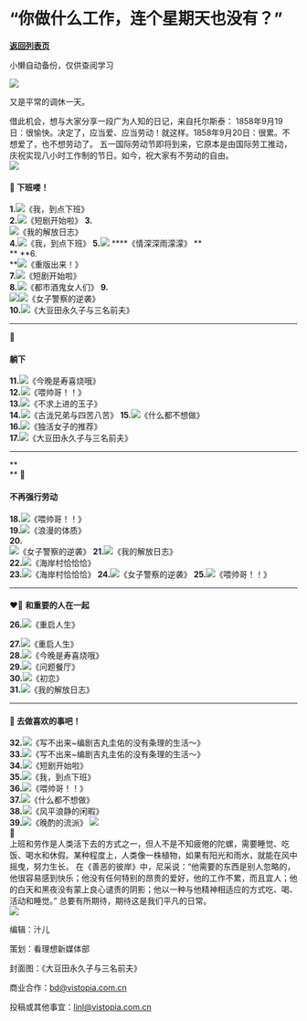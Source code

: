 # “你做什么工作，连个星期天也没有？”

[**返回列表页**](/gzh/看理想)

小懒自动备份，仅供查阅学习

![](https://mmbiz.qpic.cn/mmbiz_png/aP7vrTpXJxRA0ViaNRqia18YGj5LgX4VSibTFXfBlkXZakYUA8yBkEQYYmpmDmxH0IZyeY4oUcOiabiaj1PywxF6StQ/640?wx_fmt=png)  

又是平常的调休一天。

  
借此机会，想与大家分享一段广为人知的日记，来自托尔斯泰：
1858年9月19日：很愉快。决定了，应当爱、应当劳动！就这样。1858年9月20日：很累。不想爱了，也不想劳动了。
五一国际劳动节即将到来，它原本是由国际劳工推动，庆祝实现八小时工作制的节日。如今，祝大家有不劳动的自由。  
![](https://mmbiz.qpic.cn/mmbiz_png/aP7vrTpXJxRA0ViaNRqia18YGj5LgX4VSibyicaNpfZMjSJFGHr85glQV0UvxPDGJ30TMHYUPnUHgbYyqpCwF83EGw/640?wx_fmt=png)  

####  **🐒** **下班喽！**

  
**1.**![](https://mmbiz.qpic.cn/mmbiz_jpg/aP7vrTpXJxRyiaWN4jVMPuoQ6Zurl9ibaia6ZUibyFyRicWQjrGqr5JqibrnTEicbyTnQB53wEm9RS2Wo7bCFdEY472vQ/640?wx_fmt=jpeg)《我，到点下班》  
**2.**![](https://mmbiz.qpic.cn/mmbiz_jpg/aP7vrTpXJxRyiaWN4jVMPuoQ6Zurl9ibaiaPmj2K5bkD2F8Ako8A9FXpUsf3EAWZJ92BbRxN8Z5B98DWwoRocuicgQ/640?wx_fmt=jpeg)《短剧开始啦》
**3.**  
![](https://mmbiz.qpic.cn/mmbiz_png/aP7vrTpXJxRyiaWN4jVMPuoQ6Zurl9ibaiaNspGWMM9qrxicZ8pYC9nY8GibiaUksk2slZfqwxkbArTlJRHuwOaiacQhQ/640?wx_fmt=png&from;=appmsg)《我的解放日志》  
**4.**![](https://mmbiz.qpic.cn/mmbiz_jpg/aP7vrTpXJxRyiaWN4jVMPuoQ6Zurl9ibaiaEwpWuNPlUOPg92ia9vXbDZZ2uW2w0xRdCK3vzDRJ3erpbDJ0G9eFYdw/640?wx_fmt=jpeg)《我，到点下班》
**5.**![](https://mmbiz.qpic.cn/mmbiz_jpg/aP7vrTpXJxRyiaWN4jVMPuoQ6Zurl9ibaiaUevmjcxTHCISvVwUDOA8E8SMojP6xQys2HsaQzN1qIISvxwvQhCfPA/640?wx_fmt=jpeg&from;=appmsg)
****《情深深雨濛濛》 **  
** **6.  
**![](https://mmbiz.qpic.cn/mmbiz_jpg/aP7vrTpXJxRyiaWN4jVMPuoQ6Zurl9ibaiaD1JXWhVibmIqJpEFiaI9LkvHjNJttSGwYU5QAqAUq59PMOd8XNpqx7Lw/640?wx_fmt=jpeg)《重版出来！》  
**7.**![](https://mmbiz.qpic.cn/mmbiz_jpg/aP7vrTpXJxRyiaWN4jVMPuoQ6Zurl9ibaiaAc27MktTQiaOCwZzu62l5F6DA8ASfcOia3ibTP3rTeyY54TJtgr43gPWw/640?wx_fmt=jpeg)《短剧开始啦》  
**8.**![](https://mmbiz.qpic.cn/mmbiz_jpg/aP7vrTpXJxRyiaWN4jVMPuoQ6Zurl9ibaiap8kbM5wgCkUOpFnAUANNA5kPeQuLhMPIYqMHvbmibuxtibVyTXzhyQ8A/640?wx_fmt=jpeg)《都市酒鬼女人们》
**9.**  
![](https://mmbiz.qpic.cn/mmbiz_png/aP7vrTpXJxRyiaWN4jVMPuoQ6Zurl9ibaiad8JNPqReicqQ84iaYG5UqZfnD0ZPvrLlOQicyx0zvRnctaOBPGCVSic5HQ/640?wx_fmt=png&from;=appmsg)![](https://mmbiz.qpic.cn/mmbiz_png/aP7vrTpXJxRyiaWN4jVMPuoQ6Zurl9ibaia2GcFbK2ntv1znnVwXSXhkLIfsB7YqMhjUb4NlawGwxal4mtGCDyHlw/640?wx_fmt=png&from;=appmsg)《女子警察的逆袭》  
**10.**![](https://mmbiz.qpic.cn/mmbiz_png/aP7vrTpXJxRyiaWN4jVMPuoQ6Zurl9ibaiaib8iaUPergH06yA9yemhiaJZ0liaTMZxicibPEVlTHg4rVuWtk728oib1ILSA/640?wx_fmt=png&from;=appmsg)《大豆田永久子与三名前夫》  

* * *

  
 **🛌**

####  **躺下**

  
**11.**![](https://mmbiz.qpic.cn/mmbiz_png/aP7vrTpXJxRyiaWN4jVMPuoQ6Zurl9ibaiaeWdFMAegwttzh9AYh2nTBqYUvIibSl1scXFpYM0nc3xUDrAVmib56ylg/640?wx_fmt=png&from;=appmsg)《今晚是寿喜烧哦》  
**12.**![](https://mmbiz.qpic.cn/mmbiz_png/aP7vrTpXJxRyiaWN4jVMPuoQ6Zurl9ibaiaW7J4s0NibPem2f0wOjrsv7ROktOTSLYx1c5QrBKhPn5ZTZYdxLNjkug/640?wx_fmt=png&from;=appmsg)《喂帅哥！！》  
**13.**![](https://mmbiz.qpic.cn/mmbiz_png/aP7vrTpXJxRyiaWN4jVMPuoQ6Zurl9ibaiac6eVUnlBKfJibonAMlvAqyeDweibKByc1qVSzV1yZvlWqHzMG7tpValQ/640?wx_fmt=png&from;=appmsg)《不求上进的玉子》  
**14.**![](https://mmbiz.qpic.cn/mmbiz_png/aP7vrTpXJxRyiaWN4jVMPuoQ6Zurl9ibaiapKoQnVybXibpFTcdhuzSNp67khUuxCcWaNJNmLIy8JibrUmicj02fNtiaA/640?wx_fmt=png&from;=appmsg)《古泷兄弟与四苦八苦》
**15.**![](https://mmbiz.qpic.cn/mmbiz_png/aP7vrTpXJxRyiaWN4jVMPuoQ6Zurl9ibaia05AUpoCuVb3aU8x1iaZU2vPbh3a7gibibHpj8DyFCWePByQyJicthZPvIw/640?wx_fmt=png&from;=appmsg)《什么都不想做》  
**16.**![](https://mmbiz.qpic.cn/mmbiz_jpg/aP7vrTpXJxRyiaWN4jVMPuoQ6Zurl9ibaiafx9ibvoHLjBQF2fHaaRDwYc22OvJ3uJyFLicia2bpoOANtVUkTmVFhjTw/640?wx_fmt=jpeg)《独活女子的推荐》  
**17.**![](https://mmbiz.qpic.cn/mmbiz_png/aP7vrTpXJxRyiaWN4jVMPuoQ6Zurl9ibaiaYcDeQacic8KYASC8K6n1nbE3bB9dE9qrHQu92Am9f3PbEjrUjsdHrbw/640?wx_fmt=png&from;=appmsg)《大豆田永久子与三名前夫》  

* * *

 **  
** **🧹**

####  **不再强行劳动**

  
**18.**![](https://mmbiz.qpic.cn/mmbiz_jpg/aP7vrTpXJxRyiaWN4jVMPuoQ6Zurl9ibaiaJNQ5ibH8P7picqibSZQAnicfpa4E0Ormq9301F95VdHotW3Iyoz2YpoZrQ/640?wx_fmt=jpeg)《喂帅哥！！》  
**19.**![](https://mmbiz.qpic.cn/mmbiz_jpg/aP7vrTpXJxRyiaWN4jVMPuoQ6Zurl9ibaiawa8qXFHq95DXx6zb6ObkDTiagEbY2FR9QiccdX7eeE5FQ88pwDOR7Mqw/640?wx_fmt=jpeg&from;=appmsg)《浪漫的体质》  
 **20.**  
![](https://mmbiz.qpic.cn/mmbiz_png/aP7vrTpXJxRyiaWN4jVMPuoQ6Zurl9ibaiabr0sOkDUicaJTiaGnvibyPwiaoy7WSDiaXPxTJWmY6D3SicCwj2lYFkvsNrg/640?wx_fmt=png&from;=appmsg)《女子警察的逆袭》
**21.**![](https://mmbiz.qpic.cn/mmbiz_png/aP7vrTpXJxRyiaWN4jVMPuoQ6Zurl9ibaiarBwzrTvd2Rzv7HuZyDK8OS34yWicPfFibj2JAdU3vVIfKTzJGvfIYpxw/640?wx_fmt=png&from;=appmsg)《我的解放日志》  
**22.**![](https://mmbiz.qpic.cn/mmbiz_jpg/aP7vrTpXJxRyiaWN4jVMPuoQ6Zurl9ibaiayO2ZvDRh3icQQoadEOsSAYR8p7ibGEn3pklLia4c3zamH93R6zsjhWSYQ/640?wx_fmt=jpeg)《海岸村恰恰恰》  
**23.**![](https://mmbiz.qpic.cn/mmbiz_jpg/aP7vrTpXJxRyiaWN4jVMPuoQ6Zurl9ibaiaEj01GNIdMbKxIcb7aZToNngSm8MnzIE6vFs4q3iaN6oo1Z2hicUeQZWg/640?wx_fmt=jpeg)《海岸村恰恰恰》
**24.**![](https://mmbiz.qpic.cn/mmbiz_png/aP7vrTpXJxRyiaWN4jVMPuoQ6Zurl9ibaiabc0t738ibtBLGThPMmsda33jgcY5fLhSdKDg784SC8I1nRiazys8x7NQ/640?wx_fmt=png&from;=appmsg)《女子警察的逆袭》
**25.**![](https://mmbiz.qpic.cn/mmbiz_png/aP7vrTpXJxRyiaWN4jVMPuoQ6Zurl9ibaia1OicBBQS7WHELtDmP9nJ8pnX4ic90ibqNIJ5XiaSWlCnAPA5PGhonru2Ww/640?wx_fmt=png&from;=appmsg)《喂帅哥！！》  

* * *

####  
 **❤️‍🔥** **和重要的人在一起**

  
**26.**![](https://mmbiz.qpic.cn/mmbiz_png/aP7vrTpXJxRyiaWN4jVMPuoQ6Zurl9ibaiaRFP3FUnlibylYsYWyF0hmVqA9lmovD01mVsLf62ZhYp2F1SjJRhia97g/640?wx_fmt=png&from;=appmsg)《重启人生》  
  
**27.**![](https://mmbiz.qpic.cn/mmbiz_jpg/aP7vrTpXJxRyiaWN4jVMPuoQ6Zurl9ibaiaI0YbkBjHiakeMnVK0wAD20ONE1RWkia5VS2FqcylopOG5LAbmKOH97rg/640?wx_fmt=jpeg)《重启人生》  
**28.**![](https://mmbiz.qpic.cn/mmbiz_jpg/aP7vrTpXJxRyiaWN4jVMPuoQ6Zurl9ibaia6lNWEHFDE2gBPGjXhKfzTo4IImFI98ZwvKzKDibk80tVFo95om38I9A/640?wx_fmt=jpeg)《今晚是寿喜烧哦》  
**29.**![](https://mmbiz.qpic.cn/mmbiz_jpg/aP7vrTpXJxRyiaWN4jVMPuoQ6Zurl9ibaiaaRdphRLPejfNPeeA60bnsljGpwzpfmhEW5YxbtDqhlNJqoxjebF3bw/640?wx_fmt=jpeg)《问题餐厅》  
**30.**![](https://mmbiz.qpic.cn/mmbiz_jpg/aP7vrTpXJxRyiaWN4jVMPuoQ6Zurl9ibaia420n0P7qde1QZNHEiam6x0nRTRyeoQFYcXFpGCibeIGyoRUgAMQJia0Jw/640?wx_fmt=jpeg)《初恋》  
**31.**![](https://mmbiz.qpic.cn/mmbiz_jpg/aP7vrTpXJxRyiaWN4jVMPuoQ6Zurl9ibaiaS8KC7zrMbiajpFs1qTyxD3S3b3DKsC6iclurTobcXHXVxfR7pHgSnLZw/640?wx_fmt=jpeg)《我的解放日志》

* * *

  

#### **🦄️** **去做喜欢的事吧！**

**32.**![](https://mmbiz.qpic.cn/mmbiz_jpg/aP7vrTpXJxRyiaWN4jVMPuoQ6Zurl9ibaiaBXkDvaM2vVujYuf9Sia5y7CibjZf27YR35ZC1fiadz4VCgYUI9t9Jh0Ww/640?wx_fmt=jpeg)《写不出来~编剧吉丸圭佑的没有条理的生活～》  
**33.**![](https://mmbiz.qpic.cn/mmbiz_jpg/aP7vrTpXJxRyiaWN4jVMPuoQ6Zurl9ibaia4icEWsnbym26VhI3CicgnXQFW4ruVqCgcZ7QDjQiaIlH9nkAN8iaiacb6Hw/640?wx_fmt=jpeg)《写不出来~编剧吉丸圭佑的没有条理的生活～》  
**34.**![](https://mmbiz.qpic.cn/mmbiz_jpg/aP7vrTpXJxRyiaWN4jVMPuoQ6Zurl9ibaia0D7icoVIUAticNN6Isib0YIuywVRWiakppnwZM1vKgUox7adUWnZdtHgog/640?wx_fmt=jpeg)《短剧开始啦》  
**35.**![](https://mmbiz.qpic.cn/mmbiz_jpg/aP7vrTpXJxRyiaWN4jVMPuoQ6Zurl9ibaia6Y6mPgYR5ksgVcvicAsFOjEsALQQhTUjmHYfWU7S1wL9GXWXzee50HQ/640?wx_fmt=jpeg&from;=appmsg)《我，到点下班》  
**36.**![](https://mmbiz.qpic.cn/mmbiz_jpg/aP7vrTpXJxRyiaWN4jVMPuoQ6Zurl9ibaiafniaPgQXLjhuNhsDKWibKRPibQkXKb1Xu84C2iaVCAiaeuv5bAz5VogTdgg/640?wx_fmt=jpeg)《喂帅哥！！》  
**37.**![](https://mmbiz.qpic.cn/mmbiz_png/aP7vrTpXJxRyiaWN4jVMPuoQ6Zurl9ibaiaU8YRavdibDr518afNEv3RQ8jO9Kr6lskexvRtGf8kTjltJSFlYB4S7Q/640?wx_fmt=png&from;=appmsg)《什么都不想做》  
**38.**![](https://mmbiz.qpic.cn/mmbiz_png/aP7vrTpXJxRyiaWN4jVMPuoQ6Zurl9ibaiafJqibrpGsCw7pvefUXUvwwXlVib9pa80zfhaYUqdDVqe7BWWDgobibq3Q/640?wx_fmt=png&from;=appmsg)《风平浪静的闲暇》  
**39.**![](https://mmbiz.qpic.cn/mmbiz_jpg/aP7vrTpXJxRyiaWN4jVMPuoQ6Zurl9ibaiaskv6Fb5IWh9zLKIZ9bM3b4h7X7aRC4VokxvbiaFfw8vk90qdHNCQb4w/640?wx_fmt=jpeg)《晚酌的流派》
![](https://mmbiz.qpic.cn/mmbiz_png/aP7vrTpXJxRA0ViaNRqia18YGj5LgX4VSibCtkY28xLiaOEanibJrx7E0bWiaH8tRc0WkaCZ35VoiabPsr0urCBdAzT9Q/640?wx_fmt=png)  
🍺  
上班和劳作是人类活下去的方式之一，但人不是不知疲倦的陀螺，需要睡觉、吃饭、喝水和休假。某种程度上，人类像一株植物，如果有阳光和雨水，就能在风中摇曳，努力生长。
在《善恶的彼岸》中，尼采说：“他需要的东西是别人忽略的，他很容易感到快乐；他没有任何特别的昂贵的爱好，他的工作不累，而且宜人；他的白天和黑夜没有蒙上良心谴责的阴影；他以一种与他精神相适应的方式吃、喝、活动和睡觉。”
总要有所期待，期待这是我们平凡的日常。  
![](https://mmbiz.qpic.cn/mmbiz_png/aP7vrTpXJxRA0ViaNRqia18YGj5LgX4VSibCtkY28xLiaOEanibJrx7E0bWiaH8tRc0WkaCZ35VoiabPsr0urCBdAzT9Q/640?wx_fmt=png&wxfrom;=5&wx;_lazy=1&wx;_co=1&tp;=wxpic)

  

编辑：汁儿

策划：看理想新媒体部  

封面图：《大豆田永久子与三名前夫》

  

商业合作：bd@vistopia.com.cn  

投稿或其他事宜：linl@vistopia.com.cn

